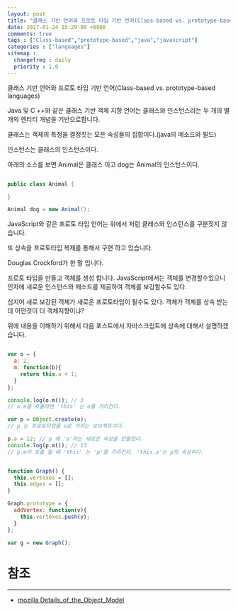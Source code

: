 ```yaml
---
layout: post
title: "클래스 기반 언어와 프로토 타입 기반 언어(Class-based vs. prototype-based languages)"
date: 2017-01-24 15:29:00 +0900
comments: true
tags : ["Class-based","prototype-based","java","javascript"]
categories : ["languages"]
sitemap :
  changefreq : daily
  priority : 1.0
---
```



클래스 기반 언어와 프로토 타입 기반 언어(Class-based vs. prototype-based languages)

Java 및 C ++와 같은 클래스 기반 객체 지향 언어는 클래스와 인스턴스라는 두 개의 별개의 엔티티 개념을 기반으로합니다.

클래스는 객체의 특정을 결정짓는 모든 속성들의 집합이다.(java의 메소드와 필드)

인스턴스는 클래스의 인스턴스이다.

아래의 소스를 보면 Animal은 클래스 이고 dog는 Animal의 인스턴스이다.

```java

public class Animal {

}

Animal dog = new Animal();

```

JavaScript와 같은 프로토 타입 언어는 위에서 처럼 클래스와 인스턴스를 구분짓지 않습니다.

또 상속을 프로토타입 복제를 통해서 구현 하고 있습니다. 

Douglas Crockford가 한 말 입니다.

프로토 타입을 만들고 객체를 생성 합니다. JavaScript에서는 객체를 변경할수있으니 인자에 새로운 인스턴스와 메소드를 제공하여 객체를 보강할수도 있다.

심지어 새로 보강된 객체가 새로운 프로토타입이 될수도 있다. 객체가 객체를 상속 받는데 어떤것이 더 객체지향이냐?

위에 내용을 이해하기 위해서 다음 포스트에서 자바스크립트에 상속에 대해서 설명하겠습니다.

```javascript

var o = {
  a: 2,
  m: function(b){
    return this.a + 1;
  }
};

console.log(o.m()); // 3
// o.m을 호출하면 'this' 는 o를 가리킨다.

var p = Object.create(o);
// p 는 프로토타입을 o로 가지는 오브젝트이다.

p.a = 12; // p 에 'a'라는 새로운 속성을 만들었다.
console.log(p.m()); // 13
// p.m이 호출 될 때 'this' 는 'p'를 가리킨다. 'this.a'는 p의 속성이다.


function Graph() {
  this.vertexes = [];
  this.edges = [];
}

Graph.prototype = {
  addVertex: function(v){
    this.vertexes.push(v);
  }
};

var g = new Graph();


```

# 참조 
-----

* [mozilla Details_of_the_Object_Model](https://developer.mozilla.org/en-US/docs/Web/JavaScript/Guide/Details_of_the_Object_Model)
